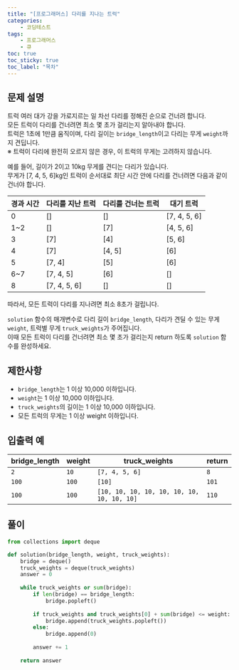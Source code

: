 ```yaml
---
title: "[프로그래머스] 다리를 지나는 트럭"
categories: 
    - 코딩테스트
tags: 
    - 프로그래머스
    - 큐
toc: true
toc_sticky: true
toc_label: "목차"
---
```


## 문제 설명

트럭 여러 대가 강을 가로지르는 일 차선 다리를 정해진 순으로 건너려 합니다.  
모든 트럭이 다리를 건너려면 최소 몇 초가 걸리는지 알아내야 합니다.  
트럭은 1초에 1만큼 움직이며, 다리 길이는 `bridge_length`이고 다리는 무게 `weight`까지 견딥니다.  
※ 트럭이 다리에 완전히 오르지 않은 경우, 이 트럭의 무게는 고려하지 않습니다.  

예를 들어, 길이가 2이고 10kg 무게를 견디는 다리가 있습니다.  
무게가 [7, 4, 5, 6]kg인 트럭이 순서대로 최단 시간 안에 다리를 건너려면 다음과 같이 건너야 합니다.  

|경과 시간|다리를 지난 트럭|다리를 건너는 트럭|대기 트럭|
|---------|----------------|------------------|---------|
|0|[]|[]|[7, 4, 5, 6]|
|1~2|[]|[7]|[4, 5, 6]|
|3|[7]|[4]|[5, 6]|
|4|[7]|[4, 5]|[6]|
|5|[7, 4]|[5]|[6]|
|6~7|[7, 4, 5]|[6]|[]|
|8|[7, 4, 5, 6]|[]|[]|

따라서, 모든 트럭이 다리를 지나려면 최소 8초가 걸립니다.  

`solution` 함수의 매개변수로 다리 길이 `bridge_length`, 다리가 견딜 수 있는 무게 `weight`, 트럭별 무게 `truck_weights`가 주어집니다.  
이때 모든 트럭이 다리를 건너려면 최소 몇 초가 걸리는지 return 하도록 `solution` 함수를 완성하세요.

## 제한사항

- `bridge_length`는 1 이상 10,000 이하입니다.
- `weight`는 1 이상 10,000 이하입니다.
- `truck_weights`의 길이는 1 이상 10,000 이하입니다.
- 모든 트럭의 무게는 1 이상 weight 이하입니다.

## 입출력 예

|bridge_length|weight|truck_weights|return|
|-------------|------|-------------|------|
|`2`|`10`|`[7, 4, 5, 6]`|`8`|
|`100`|`100`|`[10]`|`101`|
|`100`|`100`|`[10, 10, 10, 10, 10, 10, 10, 10, 10, 10]`|`110`|

## 풀이

```python
from collections import deque

def solution(bridge_length, weight, truck_weights):
    bridge = deque()
    truck_weights = deque(truck_weights)
    answer = 0
    
    while truck_weights or sum(bridge):
        if len(bridge) == bridge_length:
            bridge.popleft()
        
        if truck_weights and truck_weights[0] + sum(bridge) <= weight:
            bridge.append(truck_weights.popleft())
        else:
            bridge.append(0)
            
        answer += 1
    
    return answer
```